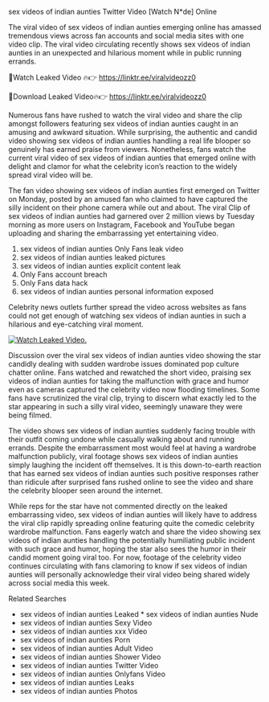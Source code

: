 ﻿sex videos of indian aunties Twitter Video [Watch N*de] Online

The viral video of ﻿sex videos of indian aunties emerging online has amassed tremendous views across fan accounts and social media sites with one video clip. The viral video circulating recently shows ﻿sex videos of indian aunties in an unexpected and hilarious moment while in public running errands. 

🔴Watch Leaked Video 🔥👉  https://linktr.ee/viralvideozz0 

🔴Download Leaked Video🔥👉  https://linktr.ee/viralvideozz0 

Numerous fans have rushed to watch the viral video and share the clip amongst followers featuring ﻿sex videos of indian aunties caught in an amusing and awkward situation. While surprising, the authentic and candid video showing ﻿sex videos of indian aunties handling a real life blooper so genuinely has earned praise from viewers. Nonetheless, fans watch the current viral video of ﻿sex videos of indian aunties that emerged online with delight and clamor for what the celebrity icon’s reaction to the widely spread viral video will be.

The fan video showing ﻿sex videos of indian aunties first emerged on Twitter on Monday, posted by an amused fan who claimed to have captured the silly incident on their phone camera while out and about. The viral Clip of ﻿sex videos of indian aunties had garnered over 2 million views by Tuesday morning as more users on Instagram, Facebook and YouTube began uploading and sharing the embarrassing yet entertaining video. 

1. ﻿sex videos of indian aunties Only Fans leak video
2. ﻿sex videos of indian aunties leaked pictures
3. ﻿sex videos of indian aunties explicit content leak
4. Only Fans account breach
5. Only Fans data hack
6. ﻿sex videos of indian aunties personal information exposed

Celebrity news outlets further spread the video across websites as fans could not get enough of watching ﻿sex videos of indian aunties in such a hilarious and eye-catching viral moment. 

[![Watch Leaked Video.](https://miro.medium.com/v2/resize:fit:828/format:webp/1*cilzJN44JGOrTw9NJCrNHA.gif "Watch Leaked Video")](https://linktr.ee/viralvideozz0)

Discussion over the viral ﻿sex videos of indian aunties video showing the star candidly dealing with sudden wardrobe issues dominated pop culture chatter online. Fans watched and rewatched the short video, praising ﻿sex videos of indian aunties for taking the malfunction with grace and humor even as cameras captured the celebrity video now flooding timelines. Some fans have scrutinized the viral clip, trying to discern what exactly led to the star appearing in such a silly viral video, seemingly unaware they were being filmed.

The video shows ﻿sex videos of indian aunties suddenly facing trouble with their outfit coming undone while casually walking about and running errands. Despite the embarrassment most would feel at having a wardrobe malfunction publicly, viral footage shows ﻿sex videos of indian aunties simply laughing the incident off themselves. It is this down-to-earth reaction that has earned ﻿sex videos of indian aunties such positive responses rather than ridicule after surprised fans rushed online to see the video and share the celebrity blooper seen around the internet.  

While reps for the star have not commented directly on the leaked embarrassing video, ﻿sex videos of indian aunties will likely have to address the viral clip rapidly spreading online featuring quite the comedic celebrity wardrobe malfunction. Fans eagerly watch and share the video showing ﻿sex videos of indian aunties handling the potentially humiliating public incident with such grace and humor, hoping the star also sees the humor in their candid moment going viral too. For now, footage of the celebrity video continues circulating with fans clamoring to know if ﻿sex videos of indian aunties will personally acknowledge their viral video being shared widely across social media this week.

Related Searches
* ﻿sex videos of indian aunties Leaked
﻿* sex videos of indian aunties Nude
* ﻿sex videos of indian aunties Sexy Video
* ﻿sex videos of indian aunties xxx Video
* ﻿sex videos of indian aunties Porn
* ﻿sex videos of indian aunties Adult Video
* ﻿sex videos of indian aunties Shower Video
* ﻿sex videos of indian aunties Twitter Video
* ﻿sex videos of indian aunties Onlyfans Video
* ﻿sex videos of indian aunties Leaks
* ﻿sex videos of indian aunties Photos